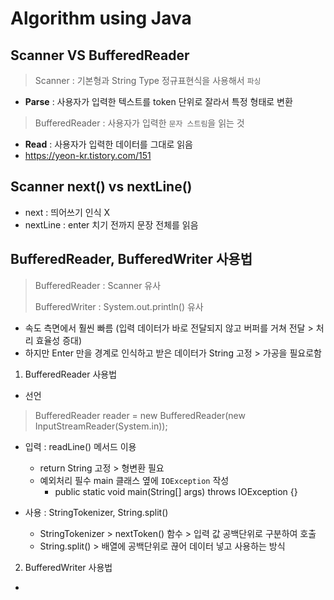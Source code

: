 # Algorithm using Java

## Scanner VS BufferedReader

> Scanner : 기본형과 String Type 정규표현식을 사용해서 `파싱`
- **Parse** : 사용자가 입력한 텍스트를 token 단위로 잘라서 특정 형태로 변환
> BufferedReader : 사용자가 입력한 `문자 스트림`을 읽는 것
- **Read** : 사용자가 입력한 데이터를 그대로 읽음
- https://yeon-kr.tistory.com/151

## Scanner next() vs nextLine()

- next : 띄어쓰기 인식 X
- nextLine : enter 치기 전까지 문장 전체를 읽음

## BufferedReader, BufferedWriter 사용법

> BufferedReader : Scanner 유사
> 
> BufferedWriter : System.out.println() 유사
- 속도 측면에서 훨씬 빠름 (입력 데이터가 바로 전달되지 않고 버퍼를 거쳐 전달 > 처리 효율성 증대)
- 하지만 Enter 만을 경계로 인식하고 받은 데이터가 String 고정 > 가공을 필요로함

1. BufferedReader 사용법

- 선언
> BufferedReader reader = new BufferedReader(new InputStreamReader(System.in));

- 입력 : readLine() 메서드 이용
    - return String 고정 > 형변환 필요
    - 예외처리 필수 main 클래스 옆에 `IOException` 작성
        - public static void main(String[] args) throws IOException {}

- 사용 : StringTokenizer, String.split()
    - StringTokenizer > nextToken() 함수 > 입력 값 공백단위로 구분하여 호출
    - String.split() > 배열에 공백단위로 끊어 데이터 넣고 사용하는 방식

2. BufferedWriter 사용법

-
